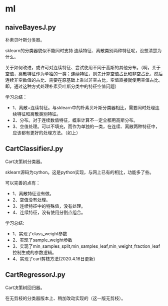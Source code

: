 # ml


## naiveBayesJ.py

朴素贝叶斯分类器。

sklearn的分类器貌似不能同时支持 连续特征、离散类别两种特征呢，没想清楚为什么。

关于如何改进，或许可对连续特征、尝试使用不同于高斯的其他分布。（啊，关于空值，离散特征作为单独的一类；连续特征，则先计算空值占比和非空占比，然后连续非空数值的占比、需要在原基础上乘以非空占比，空值直接就使用空值占比。即，通过这种方式处理朴素贝叶斯分类中的特征空值问题）

学习总结：
- 1、离散+连续特征。与sklearn中的朴素贝叶斯分类器相比，需要同时处理连续特征和离散类别特征。
- 2、分布。对于连续数值特征，概率计算不一定全都用高斯分布。
- 3、空值处理。可以不填充，而作为单独的一类，在连续、离散两种特征中，应该都有更好的处理方法。（如上）


## CartClassifierJ.py

Cart决策树分类器。

sklearn源码为cython。这是python实现，与网上已有的相比，功能多了些。

可以完善的点有：

- 1、离散特征没有做。
- 2、空值没有处理。
- 3、连续特征中的特殊值，没有处理。
- 4、连续特征，没有使用分割点组合。

学习总结:
- 1、实现了class_weight参数
- 2、实现了sample_weight参数
- 3、实现了min_samples_split,min_samples_leaf,min_weight_fraction_leaf控制生成的参数逻辑。
- 4、实现了cart剪枝方法(2020.4.16日更新)

## CartRegressorJ.py

Cart决策树回归器。

在无剪枝的分类器版本上、稍加改动实现的（这一版无剪枝）。
